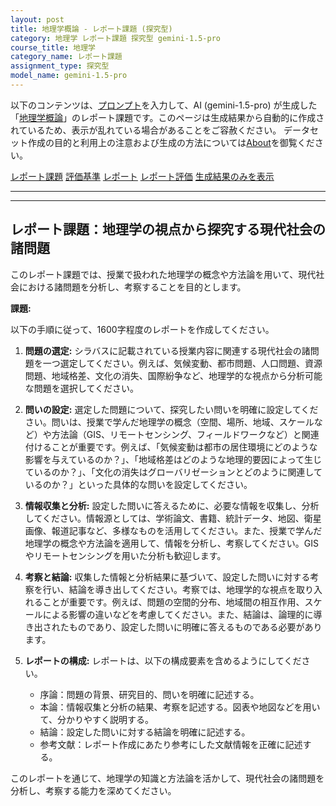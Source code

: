 ```yaml
---
layout: post
title: 地理学概論 - レポート課題 (探究型)
category: 地理学 レポート課題 探究型 gemini-1.5-pro
course_title: 地理学
category_name: レポート課題
assignment_type: 探究型
model_name: gemini-1.5-pro
---
```


以下のコンテンツは、[プロンプト](http://127.0.0.1:8000/generated/地理学/gemini-1.5-pro/prompt_レポート課題-探究型.md)を入力して、AI (gemini-1.5-pro) が生成した「[地理学概論](/contents/地理学/)」のレポート課題です。このページは生成結果から自動的に作成されているため、表示が乱れている場合があることをご容赦ください。
データセット作成の目的と利用上の注意および生成の方法については[About](/About)を御覧ください。

[レポート課題](../レポート課題-探究型)
[評価基準](../評価基準-探究型)
[レポート](../レポート-探究型)
[レポート評価](../レポート評価-探究型)
[生成結果のみを表示](http://127.0.0.1:8000/generated/地理学/gemini-1.5-pro/レポート課題-探究型.md)
  

***
***
  
## レポート課題：地理学の視点から探究する現代社会の諸問題

このレポート課題では、授業で扱われた地理学の概念や方法論を用いて、現代社会における諸問題を分析し、考察することを目的とします。

**課題:**

以下の手順に従って、1600字程度のレポートを作成してください。

1. **問題の選定:** シラバスに記載されている授業内容に関連する現代社会の諸問題を一つ選定してください。例えば、気候変動、都市問題、人口問題、資源問題、地域格差、文化の消失、国際紛争など、地理学的な視点から分析可能な問題を選択してください。

2. **問いの設定:** 選定した問題について、探究したい問いを明確に設定してください。問いは、授業で学んだ地理学の概念（空間、場所、地域、スケールなど）や方法論（GIS、リモートセンシング、フィールドワークなど）と関連付けることが重要です。例えば、「気候変動は都市の居住環境にどのような影響を与えているのか？」、「地域格差はどのような地理的要因によって生じているのか？」、「文化の消失はグローバリゼーションとどのように関連しているのか？」といった具体的な問いを設定してください。

3. **情報収集と分析:** 設定した問いに答えるために、必要な情報を収集し、分析してください。情報源としては、学術論文、書籍、統計データ、地図、衛星画像、報道記事など、多様なものを活用してください。また、授業で学んだ地理学の概念や方法論を適用して、情報を分析し、考察してください。GISやリモートセンシングを用いた分析も歓迎します。

4. **考察と結論:** 収集した情報と分析結果に基づいて、設定した問いに対する考察を行い、結論を導き出してください。考察では、地理学的な視点を取り入れることが重要です。例えば、問題の空間的分布、地域間の相互作用、スケールによる影響の違いなどを考慮してください。また、結論は、論理的に導き出されたものであり、設定した問いに明確に答えるものである必要があります。

5. **レポートの構成:** レポートは、以下の構成要素を含めるようにしてください。
    * 序論：問題の背景、研究目的、問いを明確に記述する。
    * 本論：情報収集と分析の結果、考察を記述する。図表や地図などを用いて、分かりやすく説明する。
    * 結論：設定した問いに対する結論を明確に記述する。
    * 参考文献：レポート作成にあたり参考にした文献情報を正確に記述する。


このレポートを通じて、地理学の知識と方法論を活かして、現代社会の諸問題を分析し、考察する能力を深めてください。
